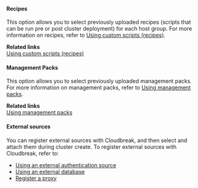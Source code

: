 
#### Recipes

This option allows you to select previously uploaded recipes (scripts that can be run pre or post cluster deployment) for each host group. For more information on recipes, refer to [Using custom scripts (recipes)](recipes.md). 

**Related links**      
[Using custom scripts (recipes)](recipes.md) 


#### Management Packs

This option allows you to select previously uploaded management packs. For more information on management packs, refer to [Using management packs](mpacks.md). 

**Related links**      
[Using management packs](mpacks.md)  


#### External sources 

You can register external sources with Cloudbreak, and then select and attach them during cluster create. To register external sources with Cloudbreak, refer to:

* [Using an external authentication source](external-ldap.md)    
* [Using an external database](external-db.md)  
* [Register a proxy](external-proxy.md)  

